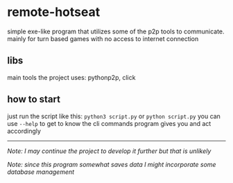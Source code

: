 # remote-hotseat
simple exe-like program that utilizes some of the p2p tools to communicate. mainly for turn based games with no access to internet connection

## libs
main tools the project uses: pythonp2p, click

## how to start
just run the script like this: `python3 script.py` or `python script.py` 
you can use `--help` to get to know the cli commands program gives you and act accordingly 


---
_Note: I may continue the project to develop it further but that is unlikely_ 

_Note: since this program somewhat saves data I might incorporate some database management_
